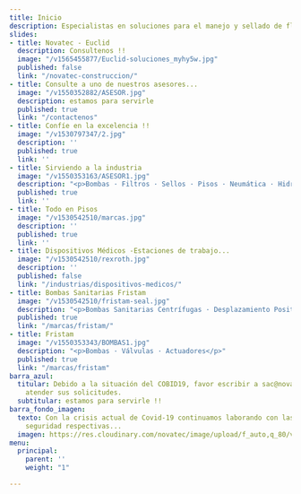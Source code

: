 ```yaml
---
title: Inicio
description: Especialistas en soluciones para el manejo y sellado de fluidos
slides:
- title: Novatec - Euclid
  description: Consultenos !!
  image: "/v1565455877/Euclid-soluciones_myhy5w.jpg"
  published: false
  link: "/novatec-construccion/"
- title: Consulte a uno de nuestros asesores...
  image: "/v1550352882/ASESOR.jpg"
  description: estamos para servirle
  published: true
  link: "/contactenos"
- title: Confíe en la excelencia !!
  image: "/v1530797347/2.jpg"
  description: ''
  published: true
  link: ''
- title: Sirviendo a la industria
  image: "/v1550353163/ASESOR1.jpg"
  description: "<p>Bombas · Filtros · Sellos · Pisos · Neumática · Hidráulica</p>"
  published: true
  link: ''
- title: Todo en Pisos
  image: "/v1530542510/marcas.jpg"
  description: ''
  published: true
  link: ''
- title: Dispositivos Médicos -Estaciones de trabajo...
  image: "/v1530542510/rexroth.jpg"
  description: ''
  published: false
  link: "/industrias/dispositivos-medicos/"
- title: Bombas Sanitarias Fristam
  image: "/v1530542510/fristam-seal.jpg"
  description: "<p>Bombas Sanitarias Centrífugas · Desplazamiento Positivas · Mezcladoras</p>"
  published: true
  link: "/marcas/fristam/"
- title: Fristam
  image: "/v1550353343/BOMBAS1.jpg"
  description: "<p>Bombas · Válvulas · Actuadores</p>"
  published: true
  link: "/marcas/fristam"
barra_azul:
  titular: Debido a la situación del COBID19, favor escribir a sac@novatec.cr para
    atender sus solicitudes.
  subtitular: estamos para servirle !!
barra_fondo_imagen:
  texto: Con la crisis actual de Covid-19 continuamos laborando con las medidas de
    seguridad respectivas...
  imagen: https://res.cloudinary.com/novatec/image/upload/f_auto,q_80/v1530333582/slide3-dark.jpg
menu:
  principal:
    parent: ''
    weight: "1"

---
```

